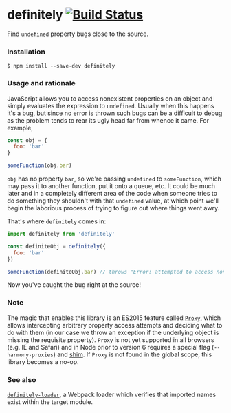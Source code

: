 # definitely [![Build Status](https://travis-ci.org/pelotom/definitely.svg?branch=master)](https://travis-ci.org/pelotom/definitely)
Find `undefined` property bugs close to the source.

### Installation
```
$ npm install --save-dev definitely
```

### Usage and rationale
JavaScript allows you to access nonexistent properties on an object and simply evaluates the expression to `undefined`. Usually when this happens it's a bug, but since no error is thrown such bugs can be a difficult to debug as the problem tends to rear its ugly head far from whence it came. For example,

```javascript
const obj = {
  foo: 'bar'
}

someFunction(obj.bar)
```

`obj` has no property `bar`, so we're passing `undefined` to `someFunction`, which may pass it to another function, put it onto a queue, etc. It could be much later and in a completely different area of the code when someone tries to do something they shouldn't with that `undefined` value, at which point we'll begin the laborious process of trying to figure out where things went awry.

That's where `definitely` comes in:

```javascript
import definitely from 'definitely'

const definiteObj = definitely({
  foo: 'bar'
})

someFunction(definiteObj.bar) // throws "Error: attempted to access nonexistent property `bar`"
```

Now you've caught the bug right at the source!

### Note

The magic that enables this library is an ES2015 feature called [`Proxy`](https://developer.mozilla.org/en-US/docs/Web/JavaScript/Reference/Global_Objects/Proxy), which allows intercepting arbitrary property access attempts and deciding what to do with them (in our case we throw an exception if the underlying object is missing the requisite property). `Proxy` is not yet supported in all browsers (e.g. IE and Safari) and in Node prior to version 6 requires a special flag (`--harmony-proxies`) and [shim](https://www.npmjs.com/package/harmony-proxy). If `Proxy` is not found in the global scope, this library becomes a no-op.

### See also

[`definitely-loader`](https://github.com/pelotom/definitely-loader), a Webpack loader which verifies that imported names exist within the target module.
